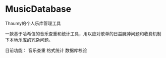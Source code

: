 # MusicDatabase

Thaumy的个人乐库管理工具

一款基于哈希值的音乐查重和统计工具，用以应对歌单的日益臃肿问题和收费机制下本地乐库的冗杂问题。

目前功能：
音乐查重
格式统计
数据库校验
